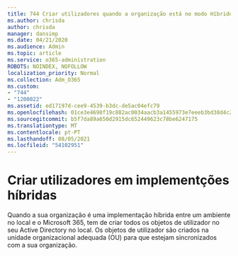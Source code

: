 ```yaml
---
title: 744 Criar utilizadores quando a organização está no modo Híbrido
ms.author: chrisda
author: chrisda
manager: dansimp
ms.date: 04/21/2020
ms.audience: Admin
ms.topic: article
ms.service: o365-administration
ROBOTS: NOINDEX, NOFOLLOW
localization_priority: Normal
ms.collection: Adm_O365
ms.custom:
- "744"
- "1200022"
ms.assetid: ed17197d-cee9-4539-b3dc-de5ac04efc79
ms.openlocfilehash: 01ce3e4698f19c882ac0034aacb3a1455973e7eeeb3bd38d4c28a0070d739405
ms.sourcegitcommit: b5f7da89a650d2915dc652449623c78be6247175
ms.translationtype: MT
ms.contentlocale: pt-PT
ms.lasthandoff: 08/05/2021
ms.locfileid: "54102951"
---
```

# <a name="create-users-in-hybrid-deployments"></a>Criar utilizadores em implementções híbridas

Quando a sua organização é uma implementação híbrida entre um ambiente no local e o Microsoft 365, tem de criar todos os objetos de utilizador no seu Active Directory no local. Os objetos de utilizador são criados na unidade organizacional adequada (OU) para que estejam sincronizados com a sua organização.

